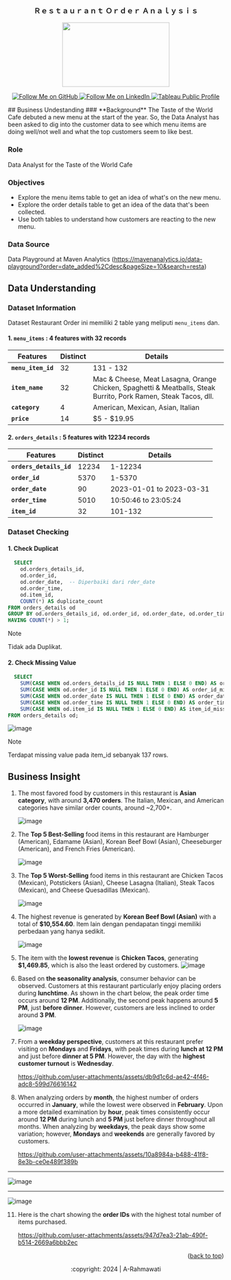 
<h3 align='center'>Ｒｅｓｔａｕｒａｎｔ Ｏｒｄｅｒ Ａｎａｌｙｓｉｓ</h3>

<p align="center">
  <img src="![image](https://github.com/user-attachments/assets/1c21d320-c158-4fcc-b269-b7dc2def987d)" width="250" height="150" />
</p>

<p align='center'>
    <a href='https://github.com/astutir'><img alt='Follow Me on GitHub' title='Follow Me on GitHub' src='https://custom-icon-badges.herokuapp.com/github/followers/astutir?style=for-the-badge&&label=GitHub&logo=Github&color=green'/>
    </a>
     <a href='https://www.linkedin.com/in/a-rahmawati' target='_blank'><img alt='Follow Me on LinkedIn' title='Follow Me on LinkedIn' src='https://img.shields.io/badge/linkedin%20-%230077B5.svg?&style=for-the-badge&logo=linkedin&logoColor=white' alt='LinkedIn Profile'/>
    </a>
    <a href='https://public.tableau.com/app/profile/astuti.rahma/viz/CustomerChurnDASHBOARD/Dashboard8' target='_blank'>
    <img src='https://img.shields.io/badge/Tableau-Visit%20Dashboard-grey?style=for-the-badge&logo=tableau&logoColor=white&labelColor=red' alt='Tableau Public Profile'/>
</a>

</p>
## Business Undestanding
### **Background**  
The Taste of the World Cafe debuted a new menu at the start of the year. So, the Data Analyst has been asked to dig into the customer data to see which menu items are doing well/not well and what the top customers seem to like best.  

### **Role**  
Data Analyst for the Taste of the World Cafe  

### **Objectives**  
- Explore the menu items table to get an idea of what's on the new menu.  
- Explore the order details table to get an idea of the data that's been collected.  
- Use both tables to understand how customers are reacting to the new menu.  

### **Data Source**  
Data Playground at Maven Analytics
(https://mavenanalytics.io/data-playground?order=date_added%2Cdesc&pageSize=10&search=resta)

## Data Understanding
### Dataset Information
Dataset Restaurant Order ini memiliki 2 table yang meliputi `menu_items` dan.

#### 1. `menu_items` : 4 features with 32 records

| **Features**      | **Distinct** | **Details**                                                                                                          |
|-------------------|--------------|----------------------------------------------------------------------------------------------------------------------|
| **`menu_item_id`**| 32           | 131 - 132                                                                               |
| **`item_name`**   | 32           | Mac & Cheese, Meat Lasagna, Orange Chicken, Spaghetti & Meatballs, Steak Burrito, Pork Ramen, Steak Tacos, dll.      |
| **`category`**    | 4            | American, Mexican, Asian, Italian                                                                                   |
| **`price`**       | 14            | $5 - $19.95|

#### 2. `orders_details` : 5 features with 12234 records

| **Features**      | **Distinct** | **Details**                                                                                                          |
|-------------------|--------------|----------------------------------------------------------------------------------------------------------------------|
| **`orders_details_id`**| 12234           | 1-12234                                                                              |
| **`order_id`**   | 5370           | 1-5370      |
| **`order_date`**    | 90            | 2023-01-01 to 2023-03-31                                                                                 |
| **`order_time`**       | 5010            | 10:50:46 to 23:05:24|
| **`item_id`**       | 32            | 101-132|

### Dataset Checking

#### 1. Check Duplicat
  
```sql
  SELECT 
    od.orders_details_id,
    od.order_id,
    od.order_date,  -- Diperbaiki dari rder_date
    od.order_time,
    od.item_id, 
    COUNT(*) AS duplicate_count
FROM orders_details od
GROUP BY od.orders_details_id, od.order_id, od.order_date, od.order_time, od.item_id
HAVING COUNT(*) > 1;
```

> [!NOTE]
> Tidak ada Duplikat.


#### 2. Check Missing Value

```sql
  SELECT 
    SUM(CASE WHEN od.orders_details_id IS NULL THEN 1 ELSE 0 END) AS orders_details_id_missing,
    SUM(CASE WHEN od.order_id IS NULL THEN 1 ELSE 0 END) AS order_id_missing,
    SUM(CASE WHEN od.order_date IS NULL THEN 1 ELSE 0 END) AS order_date_missing,
    SUM(CASE WHEN od.order_time IS NULL THEN 1 ELSE 0 END) AS order_time_missing,
    SUM(CASE WHEN od.item_id IS NULL THEN 1 ELSE 0 END) AS item_id_missing
FROM orders_details od;
```

![image](https://github.com/user-attachments/assets/a4f8d9cd-65f7-4d27-a942-84835bcf6426)

> [!NOTE]
> Terdapat missing value pada item_id sebanyak 137 rows.


## Business Insight

1. The most favored food by customers in this restaurant is **Asian category**, with around **3,470 orders**. The Italian, Mexican, and American categories have similar order counts, around ~2,700+.

   ![image](https://github.com/user-attachments/assets/f62242a0-0869-400e-b189-f5c8c3672f7f)


3. The **Top 5 Best-Selling** food items in this restaurant are Hamburger (American), Edamame (Asian), Korean Beef Bowl (Asian), Cheeseburger (American), and French Fries (American).
   
   

      ![image](https://github.com/user-attachments/assets/db3221e8-8635-4aa7-a984-78ba09d019c1)

4.  The **Top 5 Worst-Selling** food items in this restaurant are Chicken Tacos (Mexican), Potstickers (Asian), Cheese Lasagna (Italian), Steak Tacos (Mexican), and Cheese Quesadillas (Mexican).
   
      ![image](https://github.com/user-attachments/assets/d1f1a04c-a2d3-4677-ab1d-9a580aa3a2e9)
5.  The highest revenue is generated by **Korean Beef Bowl (Asian)** with a total of **$10,554.60**. Item lain dengan pendapatan tinggi memiliki perbedaan yang hanya sedikit.
   
    ![image](https://github.com/user-attachments/assets/f55948ab-cd6a-4998-a464-cf1c0bf7af29)

6.  The item with the **lowest revenue** is **Chicken Tacos**, generating **$1,469.85**, which is also the least ordered by customers.
    ![image](https://github.com/user-attachments/assets/e663bb50-f1a2-499a-9e59-34d232874bd4)

7.  Based on **the seasonality analysis**, consumer behavior can be observed. Customers at this restaurant particularly enjoy placing orders during **lunchtime**. As shown in the chart below, the peak order time occurs around **12 PM**. Additionally, the second peak happens around **5 PM**, just **before dinner**. However, customers are less inclined to order around **3 PM**.
   
    ![image](https://github.com/user-attachments/assets/00c58a50-d1bf-45cd-bbcc-06be0ccf1027)

8. From a **weekday perspective**, customers at this restaurant prefer visiting on **Mondays** and **Fridays**, with peak times during **lunch at 12 PM** and just before **dinner at 5 PM**. However, the day with the **highest customer turnout** is **Wednesday**.

    
    https://github.com/user-attachments/assets/db9d1c6d-ae42-4f46-adc8-599d76616142


9. When analyzing orders by **month**, the highest number of orders occurred in **January**, while the lowest were observed in **February**. Upon a more detailed examination by **hour**, peak times consistently occur around **12 PM** during lunch and **5 PM** just before dinner throughout all months. When analyzing by **weekdays**, the peak days show some variation; however, **Mondays** and **weekends** are generally favored by customers.
    
    https://github.com/user-attachments/assets/10a8984a-b488-41f8-8e3b-ce0e489f389b
   
  -----------------------------------------------------------------------------------------------------
   
  
  ![image](https://github.com/user-attachments/assets/d0ed1366-664e-48db-b18c-f0cda86261bc)
      
  ------------------

   ![image](https://github.com/user-attachments/assets/cc43d6f2-7b56-477e-9794-7317993d1af3)

11. Here is the chart showing the **order IDs** with the highest total number of items purchased.
    

    https://github.com/user-attachments/assets/947d7ea3-21ab-490f-b514-2669a6bbb2ec

<p align="right">(<a href="#top">back to top</a>)</p>

<p align="center">
    :copyright: 2024 | A-Rahmawati </p>
</h3>



    
